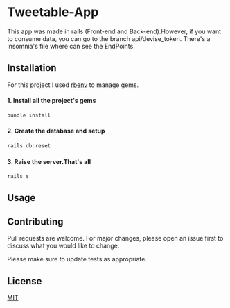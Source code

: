 # Tweetable-App

 This app was made in rails (Front-end and Back-end).However, if you want to consume data, you can go to the branch api/devise_token. There's a insomnia's file where can see the EndPoints.

## Installation

For this project I used [rbenv](https://github.com/rbenv/rbenv) to manage gems.

#### 1. Install all the project's gems
```bash
bundle install
```
#### 2. Create the database and setup
```bash
rails db:reset
```
#### 3. Raise the server.That's all
```bash
rails s
```
## Usage


## Contributing

Pull requests are welcome. For major changes, please open an issue first
to discuss what you would like to change.

Please make sure to update tests as appropriate.

## License

[MIT](https://choosealicense.com/licenses/mit/)
